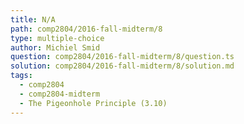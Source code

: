 ```yaml
---
title: N/A
path: comp2804/2016-fall-midterm/8
type: multiple-choice
author: Michiel Smid
question: comp2804/2016-fall-midterm/8/question.ts
solution: comp2804/2016-fall-midterm/8/solution.md
tags:
  - comp2804
  - comp2804-midterm
  - The Pigeonhole Principle (3.10)
---
```

